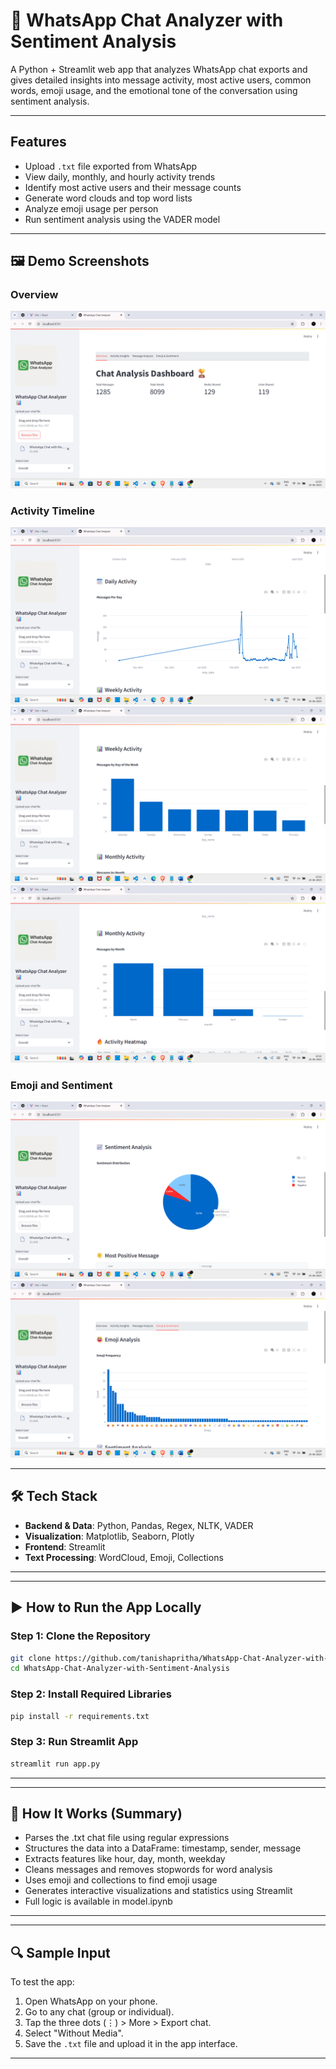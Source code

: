 # 💬 WhatsApp Chat Analyzer with Sentiment Analysis

A Python + Streamlit web app that analyzes WhatsApp chat exports and gives detailed insights into message activity, most active users, common words, emoji usage, and the emotional tone of the conversation using sentiment analysis.

---

## Features

- Upload `.txt` file exported from WhatsApp
- View daily, monthly, and hourly activity trends
- Identify most active users and their message counts
- Generate word clouds and top word lists
- Analyze emoji usage per person
- Run sentiment analysis using the VADER model

---

## 🖼️ Demo Screenshots

### Overview
![Overview](screenshots/dashboard.png)

### Activity Timeline
![Daily Activity](screenshots/daily-activity.png)
![Weekly Activity](screenshots/weekly-activity.png)
![Monthly Activity](screenshots/monthly-activity.png)


### Emoji and Sentiment
![Sentiment](screenshots/sentiment-analysis.png)
![Emoji](screenshots/emoji-analysis.png)

---

## 🛠 Tech Stack

- **Backend & Data**: Python, Pandas, Regex, NLTK, VADER
- **Visualization**: Matplotlib, Seaborn, Plotly
- **Frontend**: Streamlit
- **Text Processing**: WordCloud, Emoji, Collections

---


---

## ▶️ How to Run the App Locally

### Step 1: Clone the Repository
```bash
git clone https://github.com/tanishapritha/WhatsApp-Chat-Analyzer-with-Sentiment-Analysis
cd WhatsApp-Chat-Analyzer-with-Sentiment-Analysis
```

### Step 2: Install Required Libraries
```bash
pip install -r requirements.txt
```

### Step 3: Run Streamlit App
```bash
streamlit run app.py
```
---


---

## 🧪 How It Works (Summary)

- Parses the .txt chat file using regular expressions
- Structures the data into a DataFrame: timestamp, sender, message
- Extracts features like hour, day, month, weekday
- Cleans messages and removes stopwords for word analysis
- Uses emoji and collections to find emoji usage
- Generates interactive visualizations and statistics using Streamlit
- Full logic is available in model.ipynb

---


---

## 🔍 Sample Input

To test the app:

1. Open WhatsApp on your phone.
2. Go to any chat (group or individual).
3. Tap the three dots (⋮) > More > Export chat.
4. Select "Without Media".
5. Save the `.txt` file and upload it in the app interface.

---
